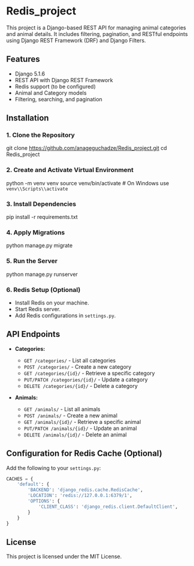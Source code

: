 # Redis_project

This project is a Django-based REST API for managing animal categories and animal details. It includes filtering, pagination, and RESTful endpoints using Django REST Framework (DRF) and Django Filters.

## Features
- Django 5.1.6
- REST API with Django REST Framework
- Redis support (to be configured)
- Animal and Category models
- Filtering, searching, and pagination

## Installation

### 1. Clone the Repository
git clone https://github.com/anageguchadze/Redis_project.git
cd Redis_project


### 2. Create and Activate Virtual Environment
python -m venv venv
source venv/bin/activate  # On Windows use `venv\\Scripts\\activate`


### 3. Install Dependencies
pip install -r requirements.txt


### 4. Apply Migrations
python manage.py migrate


### 5. Run the Server
python manage.py runserver


### 6. Redis Setup (Optional)
- Install Redis on your machine.
- Start Redis server.
- Add Redis configurations in `settings.py`.

## API Endpoints
- **Categories:**
  - `GET /categories/` - List all categories
  - `POST /categories/` - Create a new category
  - `GET /categories/{id}/` - Retrieve a specific category
  - `PUT/PATCH /categories/{id}/` - Update a category
  - `DELETE /categories/{id}/` - Delete a category

- **Animals:**
  - `GET /animals/` - List all animals
  - `POST /animals/` - Create a new animal
  - `GET /animals/{id}/` - Retrieve a specific animal
  - `PUT/PATCH /animals/{id}/` - Update an animal
  - `DELETE /animals/{id}/` - Delete an animal

## Configuration for Redis Cache (Optional)
Add the following to your `settings.py`:
```python
CACHES = {
    'default': {
        'BACKEND': 'django_redis.cache.RedisCache',
        'LOCATION': 'redis://127.0.0.1:6379/1',
        'OPTIONS': {
            'CLIENT_CLASS': 'django_redis.client.DefaultClient',
        }
    }
}
```

## License
This project is licensed under the MIT License.